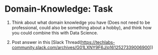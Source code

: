 # Domain-Knowledge: Task

1. Think about what domain knowledge you have (Does not need to be professional, could also be something about a hobby), and think how you could combine this with Data Science.

1. Post answer in this [Slack Thread(https://techlabs-community.slack.com/archives/G01LXNY9F6J/p1612527339006900))